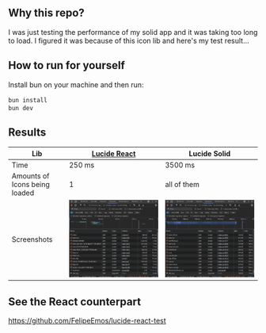 ## Why this repo?

I was just testing the performance of my solid app and it was taking too long to load.
I figured it was because of this icon lib and here's my test result...

## How to run for yourself
Install bun on your machine and then run:
```console
bun install
bun dev
```

## Results

|Lib|[Lucide React](https://github.com/FelipeEmos/lucide-react-test)|Lucide Solid|
|---|---|---|
|Time| 250 ms | 3500 ms |
|Amounts of Icons being loaded|1|all of them|
|Screenshots|![REACT](/docs/react.png)|![SOLID](/docs/solid.png)|

## See the React counterpart
https://github.com/FelipeEmos/lucide-react-test
